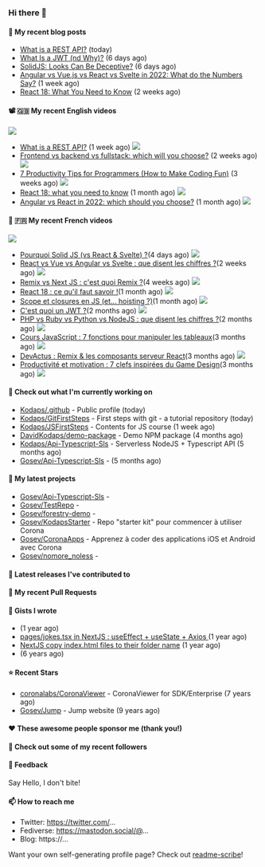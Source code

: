 ### Hi there 👋


#### 📜 My recent blog posts

- [What is a REST API?](https://levelup.gitconnected.com/what-is-a-rest-api-6471b08eb575?source=rss-e68daed69805------2) (today)
- [What Is a JWT (nd Why)?](https://levelup.gitconnected.com/what-is-a-jwt-nd-why-2bd0c74aa26f?source=rss-e68daed69805------2) (6 days ago)
- [SolidJS: Looks Can Be Deceptive?](https://javascript.plainenglish.io/solidjs-looks-can-be-deceptive-65b2f91360fe?source=rss-e68daed69805------2) (6 days ago)
- [Angular vs Vue.js vs React vs Svelte in 2022: What do the Numbers Say?](https://javascript.plainenglish.io/angular-vs-vue-js-vs-react-vs-svelte-in-2022-what-do-the-numbers-say-7ae38a549d8d?source=rss-e68daed69805------2) (1 week ago)
- [React 18: What You Need to Know](https://javascript.plainenglish.io/react-18-what-you-need-to-know-d7bed3216e2e?source=rss-e68daed69805------2) (2 weeks ago)

#### 📽 🇬🇧 My recent English videos
<img src="https://img.shields.io/youtube/channel/subscribers/UC2DOovF-OjIQ6nHClUyLKKQ?style=for-the-badge"></img>


- [What is a REST API?](https://www.youtube.com/watch?v=2CpwxpLcxfU)  (1 week ago)
<img src="https://img.shields.io/youtube/views/2CpwxpLcxfU?style=flat-square"> </img>
- [Frontend vs backend vs fullstack: which will you choose?](https://www.youtube.com/watch?v=83VZulS0H5g)  (2 weeks ago)
<img src="https://img.shields.io/youtube/views/83VZulS0H5g?style=flat-square"> </img>
- [7 Productivity Tips  for Programmers (How to Make Coding Fun)](https://www.youtube.com/watch?v=RN2hUjA_RS4)  (3 weeks ago)
<img src="https://img.shields.io/youtube/views/RN2hUjA_RS4?style=flat-square"> </img>
- [React 18: what you need to know](https://www.youtube.com/watch?v=kWI_CrWn8yU)  (1 month ago)
<img src="https://img.shields.io/youtube/views/kWI_CrWn8yU?style=flat-square"> </img>
- [Angular vs React in 2022: which should you choose?](https://www.youtube.com/watch?v=CynLOUL9vsU)  (1 month ago)
<img src="https://img.shields.io/youtube/views/CynLOUL9vsU?style=flat-square"> </img>

#### 📜 🇫🇷 My recent French videos
<img src="https://img.shields.io/youtube/channel/subscribers/UCzdX32OIhpfrdxQRhN2s98w?style=for-the-badge"></img>

- [Pourquoi Solid JS (vs React &amp; Svelte) ?](https://www.youtube.com/watch?v=4Xnt2ASdFbA)(4 days ago)
 <img src="https://img.shields.io/youtube/views/4Xnt2ASdFbA?style=flat-square"> </img>
- [React vs Vue vs Angular vs Svelte : que disent les chiffres ?](https://www.youtube.com/watch?v=5Es-oq-o0Qg)(2 weeks ago)
 <img src="https://img.shields.io/youtube/views/5Es-oq-o0Qg?style=flat-square"> </img>
- [Remix vs Next JS : c&#39;est quoi Remix ?](https://www.youtube.com/watch?v=MfBXjOgef-U)(4 weeks ago)
 <img src="https://img.shields.io/youtube/views/MfBXjOgef-U?style=flat-square"> </img>
- [React 18 : ce qu&#39;il faut savoir !](https://www.youtube.com/watch?v=d6nkWVUo5vw)(1 month ago)
 <img src="https://img.shields.io/youtube/views/d6nkWVUo5vw?style=flat-square"> </img>
- [Scope et closures en JS (et... hoisting ?)](https://www.youtube.com/watch?v=LYvQWwsKiME)(1 month ago)
 <img src="https://img.shields.io/youtube/views/LYvQWwsKiME?style=flat-square"> </img>
- [C&#39;est quoi un JWT ?](https://www.youtube.com/watch?v=5qNfPBcogCs)(2 months ago)
 <img src="https://img.shields.io/youtube/views/5qNfPBcogCs?style=flat-square"> </img>
- [PHP vs Ruby vs Python vs NodeJS : que disent les chiffres ?](https://www.youtube.com/watch?v=evT5fptnRSo)(2 months ago)
 <img src="https://img.shields.io/youtube/views/evT5fptnRSo?style=flat-square"> </img>
- [Cours JavaScript : 7 fonctions pour manipuler les tableaux](https://www.youtube.com/watch?v=-9nygSaeN40)(3 months ago)
 <img src="https://img.shields.io/youtube/views/-9nygSaeN40?style=flat-square"> </img>
- [DevActus : Remix &amp; les composants serveur React](https://www.youtube.com/watch?v=uC4Wd9OJNHY)(3 months ago)
 <img src="https://img.shields.io/youtube/views/uC4Wd9OJNHY?style=flat-square"> </img>
- [Productivité et motivation : 7 clefs inspirées du Game Design](https://www.youtube.com/watch?v=2b6OWB380Gw)(3 months ago)
 <img src="https://img.shields.io/youtube/views/2b6OWB380Gw?style=flat-square"> </img>

#### 👷 Check out what I'm currently working on

- [Kodaps/.github](https://github.com/Kodaps/.github) - Public profile (today)
- [Kodaps/GitFirstSteps](https://github.com/Kodaps/GitFirstSteps) - First steps with git - a tutorial repository (today)
- [Kodaps/JSFirstSteps](https://github.com/Kodaps/JSFirstSteps) - Contents for JS course (1 week ago)
- [DavidKodaps/demo-package](https://github.com/DavidKodaps/demo-package) - Demo NPM package (4 months ago)
- [Kodaps/Api-Typescript-Sls](https://github.com/Kodaps/Api-Typescript-Sls) - Serverless NodeJS &#43; Typescript API  (5 months ago)
- [Gosev/Api-Typescript-Sls](https://github.com/Gosev/Api-Typescript-Sls) -  (5 months ago)

#### 🌱 My latest projects

- [Gosev/Api-Typescript-Sls](https://github.com/Gosev/Api-Typescript-Sls) - 
- [Gosev/TestRepo](https://github.com/Gosev/TestRepo) - 
- [Gosev/forestry-demo](https://github.com/Gosev/forestry-demo) - 
- [Gosev/KodapsStarter](https://github.com/Gosev/KodapsStarter) - Repo &#34;starter kit&#34; pour commencer à utiliser Corona
- [Gosev/CoronaApps](https://github.com/Gosev/CoronaApps) - Apprenez à coder des applications iOS et Android avec Corona
- [Gosev/nomore_noless](https://github.com/Gosev/nomore_noless) - 


#### 🔭 Latest releases I've contributed to


#### 🔨 My recent Pull Requests



#### 📓 Gists I wrote

- [](https://gist.github.com/ce3defb6415b67ec03f48fa11fc158f0) (1 year ago)
- [pages/jokes.tsx in NextJS : useEffect &#43; useState &#43; Axios ](https://gist.github.com/fbd960d5a653bf0f527678f038d5bee1) (1 year ago)
- [NextJS copy index.html files to their folder name](https://gist.github.com/e04abeb6079273b3be54ee6496a0b309) (1 year ago)
- [](https://gist.github.com/a144834b9542ab523a10) (6 years ago)

#### ⭐ Recent Stars

- [coronalabs/CoronaViewer](https://github.com/coronalabs/CoronaViewer) - CoronaViewer for SDK/Enterprise (7 years ago)
- [Gosev/Jump](https://github.com/Gosev/Jump) - Jump website (9 years ago)

#### ❤️ These awesome people sponsor me (thank you!)


#### 👯 Check out some of my recent followers


#### 💬 Feedback

Say Hello, I don't bite!

#### 📫 How to reach me

- Twitter: https://twitter.com/...
- Fediverse: https://mastodon.social/@...
- Blog: https://...

Want your own self-generating profile page? Check out [readme-scribe](https://github.com/muesli/readme-scribe)!
